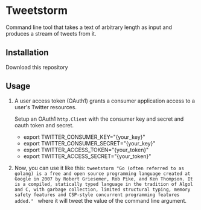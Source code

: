# Tweetstorm

Command line tool that takes a text of arbitrary length as input and produces a stream of tweets from it.

## Installation

Download this repository

## Usage

1. A user access token (OAuth1) grants a consumer application access to a user's  Twitter resources.

   Setup an OAuth1 `http.Client` with the consumer key and secret and oauth token and secret. 

    * export TWITTER_CONSUMER_KEY="{your_key}"
    * export TWITTER_CONSUMER_SECRET="{your_key}"
    * export TWITTER_ACCESS_TOKEN="{your_token}"
    * export TWITTER_ACCESS_SECRET="{your_token}"

2. Now, you can use it like this:
   `tweetstorm "Go (often referred to as golang) is a free and open source programming language created at Google in 2007 by Robert Griesemer, Rob Pike, and Ken Thompson. It is a compiled, statically typed language in the tradition of Algol and C, with garbage collection, limited structural typing, memory safety features and CSP-style concurrent programming features added."
` where it will tweet the value of the command line argument.
